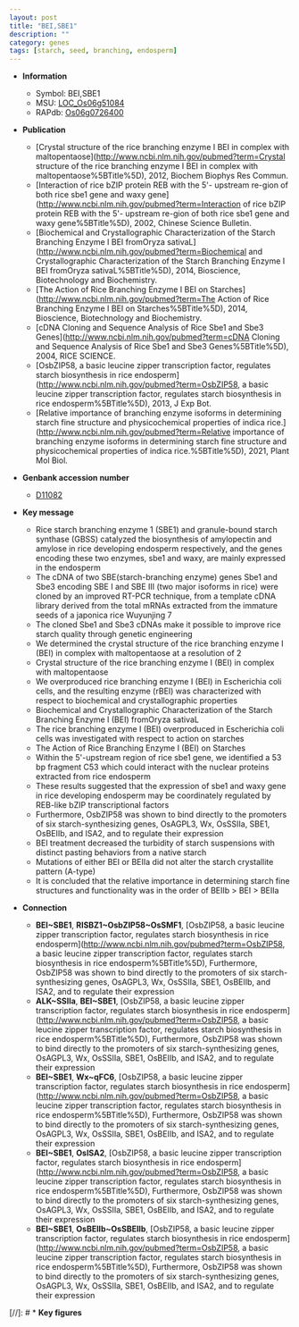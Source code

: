 ```yaml
---
layout: post
title: "BEI,SBE1"
description: ""
category: genes
tags: [starch, seed, branching, endosperm]
---
```


* **Information**  
    + Symbol: BEI,SBE1  
    + MSU: [LOC_Os06g51084](http://rice.uga.edu/cgi-bin/ORF_infopage.cgi?orf=LOC_Os06g51084)  
    + RAPdb: [Os06g0726400](https://rapdb.dna.affrc.go.jp/locus/?name=Os06g0726400)  

* **Publication**  
    + [Crystal structure of the rice branching enzyme I BEI in complex with maltopentaose](http://www.ncbi.nlm.nih.gov/pubmed?term=Crystal structure of the rice branching enzyme I BEI in complex with maltopentaose%5BTitle%5D), 2012, Biochem Biophys Res Commun.
    + [Interaction of rice bZIP protein REB with the 5'- upstream re-gion of both rice sbe1 gene and waxy gene](http://www.ncbi.nlm.nih.gov/pubmed?term=Interaction of rice bZIP protein REB with the 5'- upstream re-gion of both rice sbe1 gene and waxy gene%5BTitle%5D), 2002, Chinese Science Bulletin.
    + [Biochemical and Crystallographic Characterization of the Starch Branching Enzyme I BEI fromOryza sativaL](http://www.ncbi.nlm.nih.gov/pubmed?term=Biochemical and Crystallographic Characterization of the Starch Branching Enzyme I BEI fromOryza sativaL%5BTitle%5D), 2014, Bioscience, Biotechnology and Biochemistry.
    + [The Action of Rice Branching Enzyme I BEI on Starches](http://www.ncbi.nlm.nih.gov/pubmed?term=The Action of Rice Branching Enzyme I BEI on Starches%5BTitle%5D), 2014, Bioscience, Biotechnology and Biochemistry.
    + [cDNA Cloning and Sequence Analysis of Rice Sbe1 and Sbe3 Genes](http://www.ncbi.nlm.nih.gov/pubmed?term=cDNA Cloning and Sequence Analysis of Rice Sbe1 and Sbe3 Genes%5BTitle%5D), 2004, RICE SCIENCE.
    + [OsbZIP58, a basic leucine zipper transcription factor, regulates starch biosynthesis in rice endosperm](http://www.ncbi.nlm.nih.gov/pubmed?term=OsbZIP58, a basic leucine zipper transcription factor, regulates starch biosynthesis in rice endosperm%5BTitle%5D), 2013, J Exp Bot.
    + [Relative importance of branching enzyme isoforms in determining starch fine structure and physicochemical properties of indica rice.](http://www.ncbi.nlm.nih.gov/pubmed?term=Relative importance of branching enzyme isoforms in determining starch fine structure and physicochemical properties of indica rice.%5BTitle%5D), 2021, Plant Mol Biol.

* **Genbank accession number**  
    + [D11082](http://www.ncbi.nlm.nih.gov/nuccore/D11082)

* **Key message**  
    + Rice starch branching enzyme 1 (SBE1) and granule-bound starch synthase (GBSS) catalyzed the biosynthesis of amylopectin and amylose in rice developing endosperm respectively, and the genes encoding these two enzymes, sbe1 and waxy, are mainly expressed in the endosperm
    + The cDNA of two SBE(starch-branching enzyme) genes Sbe1 and Sbe3 encoding SBE I and SBE III (two major isoforms in rice) were cloned by an improved RT-PCR technique, from a template cDNA library derived from the total mRNAs extracted from the immature seeds of a japonica rice Wuyunjing 7
    + The cloned Sbe1 and Sbe3 cDNAs make it possible to improve rice starch quality through genetic engineering
    + We determined the crystal structure of the rice branching enzyme I (BEI) in complex with maltopentaose at a resolution of 2
    + Crystal structure of the rice branching enzyme I (BEI) in complex with maltopentaose
    + We overproduced rice branching enzyme I (BEI) in Escherichia coli cells, and the resulting enzyme (rBEI) was characterized with respect to biochemical and crystallographic properties
    + Biochemical and Crystallographic Characterization of the Starch Branching Enzyme I (BEI) fromOryza sativaL
    + The rice branching enzyme I (BEI) overproduced in Escherichia coli cells was investigated with respect to action on starches
    + The Action of Rice Branching Enzyme I (BEI) on Starches
    + Within the 5'-upstream region of rice sbe1 gene, we identified a 53 bp fragment C53 which could interact with the nuclear proteins extracted from rice endosperm
    + These results suggested that the expression of sbe1 and waxy gene in rice developing endosperm may be coordinately regulated by REB-like bZIP transcriptional factors
    + Furthermore, OsbZIP58 was shown to bind directly to the promoters of six starch-synthesizing genes, OsAGPL3, Wx, OsSSIIa, SBE1, OsBEIIb, and ISA2, and to regulate their expression
    + BEI treatment decreased the turbidity of starch suspensions with distinct pasting behaviors from a native starch
    + Mutations of either BEI or BEIIa did not alter the starch crystallite pattern (A-type)
    + It is concluded that the relative importance in determining starch fine structures and functionality was in the order of BEIIb &gt; BEI &gt; BEIIa

* **Connection**  
    + __BEI~SBE1__, __RISBZ1~OsbZIP58~OsSMF1__, [OsbZIP58, a basic leucine zipper transcription factor, regulates starch biosynthesis in rice endosperm](http://www.ncbi.nlm.nih.gov/pubmed?term=OsbZIP58, a basic leucine zipper transcription factor, regulates starch biosynthesis in rice endosperm%5BTitle%5D), Furthermore, OsbZIP58 was shown to bind directly to the promoters of six starch-synthesizing genes, OsAGPL3, Wx, OsSSIIa, SBE1, OsBEIIb, and ISA2, and to regulate their expression
    + __ALK~SSIIa__, __BEI~SBE1__, [OsbZIP58, a basic leucine zipper transcription factor, regulates starch biosynthesis in rice endosperm](http://www.ncbi.nlm.nih.gov/pubmed?term=OsbZIP58, a basic leucine zipper transcription factor, regulates starch biosynthesis in rice endosperm%5BTitle%5D), Furthermore, OsbZIP58 was shown to bind directly to the promoters of six starch-synthesizing genes, OsAGPL3, Wx, OsSSIIa, SBE1, OsBEIIb, and ISA2, and to regulate their expression
    + __BEI~SBE1__, __Wx~qFC6__, [OsbZIP58, a basic leucine zipper transcription factor, regulates starch biosynthesis in rice endosperm](http://www.ncbi.nlm.nih.gov/pubmed?term=OsbZIP58, a basic leucine zipper transcription factor, regulates starch biosynthesis in rice endosperm%5BTitle%5D), Furthermore, OsbZIP58 was shown to bind directly to the promoters of six starch-synthesizing genes, OsAGPL3, Wx, OsSSIIa, SBE1, OsBEIIb, and ISA2, and to regulate their expression
    + __BEI~SBE1__, __OsISA2__, [OsbZIP58, a basic leucine zipper transcription factor, regulates starch biosynthesis in rice endosperm](http://www.ncbi.nlm.nih.gov/pubmed?term=OsbZIP58, a basic leucine zipper transcription factor, regulates starch biosynthesis in rice endosperm%5BTitle%5D), Furthermore, OsbZIP58 was shown to bind directly to the promoters of six starch-synthesizing genes, OsAGPL3, Wx, OsSSIIa, SBE1, OsBEIIb, and ISA2, and to regulate their expression
    + __BEI~SBE1__, __OsBEIIb~OsSBEIIb__, [OsbZIP58, a basic leucine zipper transcription factor, regulates starch biosynthesis in rice endosperm](http://www.ncbi.nlm.nih.gov/pubmed?term=OsbZIP58, a basic leucine zipper transcription factor, regulates starch biosynthesis in rice endosperm%5BTitle%5D), Furthermore, OsbZIP58 was shown to bind directly to the promoters of six starch-synthesizing genes, OsAGPL3, Wx, OsSSIIa, SBE1, OsBEIIb, and ISA2, and to regulate their expression

[//]: # * **Key figures**  


